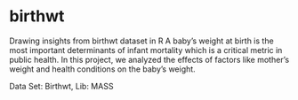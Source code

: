 # birthwt
Drawing insights from birthwt dataset in R
A baby’s weight at birth is the most important determinants of infant mortality which is a critical metric in public health. 
In this project, we analyzed the effects of factors like mother’s weight and health conditions on the baby’s weight.

Data Set: Birthwt, Lib: MASS
